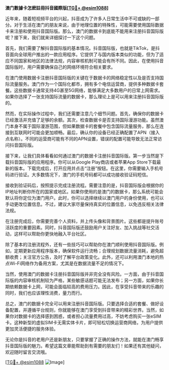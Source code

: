 **澳门數據卡怎麽註冊抖音國際版[[TG💪+ @esim1088](https://t.me/s/esim1088)]**

近年来，随着短视频平台的兴起，抖音成为了许多人日常生活中不可或缺的一部分。对于生活在澳门的朋友来说，由于地理位置的特殊性，可能需要使用国际数据卡来注册和使用抖音国际版。那么，澳门的数据卡到底能不能用来注册抖音国际版呢？接下来，我们就来详细探讨一下这个问题。

首先，我们需要了解抖音国际版的基本情况。抖音国际版，也就是TikTok，是抖音面向全球用户推出的一款应用程序。它提供了与国内版本类似的功能，但为了适应不同国家和地区的法律法规，内容审核机制可能会有所不同。因此，在使用抖音国际版时，用户需要确保自己的网络环境符合相关要求。

在澳门使用数据卡注册抖音国际版的关键在于数据卡的网络稳定性以及是否支持国际流量服务。澳门作为一个国际化都市，拥有多个电信运营商，提供多种数据卡套餐。这些数据卡通常支持4G甚至5G网络，能够满足大多数用户的日常上网需求。如果你选择了一张支持国际流量的数据卡，那么理论上是可以用来注册抖音国际版的。

然而，在实际操作过程中，我们还需要注意几个细节问题。首先，确保你的数据卡已经激活并充值了足够的余额。其次，检查数据卡是否支持国际漫游功能。虽然澳门本身不属于国际漫游范围，但如果数据卡的套餐中包含国际流量服务，那么在连接到互联网时可能会更加顺畅。最后，确认你的设备已经正确配置了APN（接入点名称）。不同的运营商可能有不同的APN设置，错误的配置可能导致无法正常访问抖音国际版。

接下来，让我们具体看看如何通过澳门的数据卡注册抖音国际版。第一步当然是下载抖音国际版的应用程序。你可以从Google Play商店或者苹果App Store下载最新的版本。下载完成后，打开应用并点击“注册”按钮。在这里，你需要输入手机号码进行验证。大多数情况下，澳门的手机号码都可以成功接收验证码短信。

接收到验证码后，按照提示完成注册流程。需要注意的是，抖音国际版会根据你的IP地址判断你所在的国家或地区。如果你使用的是澳门的数据卡，那么系统可能会默认将你定位为澳门用户。此时，你可以选择继续以澳门用户的身份使用，也可以手动更改位置信息。不过，建议大家尽量保持真实的位置信息，以免违反相关法律法规。

在注册完成后，你需要完善个人资料，并上传头像和背景图片。这些都是提升账号活跃度的重要因素。同时，抖音国际版还鼓励用户关注好友、加入挑战等社交活动，这样可以帮助你更快地融入平台社区。

除了基本的注册流程外，还有一些技巧可以帮助你在澳门顺利使用抖音国际版。例如，定期更新应用程序版本，确保软件运行流畅；合理规划数据流量消耗，避免超额收费；关注官方公告，及时了解平台政策变化。此外，还可以利用澳门本地的热点Wi-Fi网络作为备用方案，尤其是在数据流量不足的情况下。

当然，使用澳门的数据卡注册抖音国际版并非完全没有风险。一方面，由于抖音国际版的内容审核机制较为严格，某些敏感话题可能无法发布；另一方面，如果你长期依赖数据卡上网，可能会面临较高的费用压力。因此，在享受抖音带来的乐趣的同时，我们也应该理性消费，量力而行。

总之，澳门的数据卡完全可以用来注册抖音国际版。只要选择合适的套餐、做好设备配置，并遵循平台规则，你就能够在澳门享受到抖音带来的精彩世界。当然，如果你对数据卡的选择感到困惑，或者担心流量费用过高，不妨考虑购买一张eSIM卡。这种新型的虚拟SIM卡无需实体卡片，即可轻松切换运营商网络，为用户提供更加灵活便捷的服务体验。

无论你是抖音的老用户还是新朋友，只要掌握了正确的操作方法，就能在澳门畅享抖音国际版的魅力。希望这篇文章能帮助到有需要的朋友们！如果还有其他疑问，欢迎随时留言交流哦。

[[TG💪+ @esim1088](https://t.me/s/esim1088) ![Image](https://i.postimg.cc/4NQfJmqS/Snipaste-2025-05-13-00-14-12.png)]